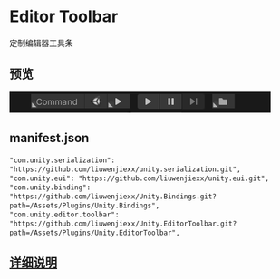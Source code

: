 # Editor Toolbar

定制编辑器工具条



## 预览

![](doc/preview.PNG)





## manifest.json

```
"com.unity.serialization": "https://github.com/liuwenjiexx/unity.serialization.git",
"com.unity.eui": "https://github.com/liuwenjiexx/unity.eui.git",
"com.unity.binding": "https://github.com/liuwenjiexx/Unity.Bindings.git?path=/Assets/Plugins/Unity.Bindings",
"com.unity.editor.toolbar": "https://github.com/liuwenjiexx/Unity.EditorToolbar.git?path=/Assets/Plugins/Unity.EditorToolbar",
```



## [详细说明](Assets/Plugins/Unity.EditorToolbar/README.md)

